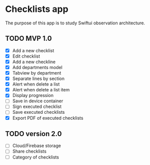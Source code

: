 #  Checklists app

The purpose of this app is to study Swiftui observation architecture. 

## TODO MVP 1.0

- [x] Add a new checklist
- [x] Edit checklist
- [x] Add a new checkline
- [x] Add departments model
- [x] Tabview by department
- [x] Separate lines by section
- [x] Alert when delete a list
- [x] Alert when delete a list item
- [x] Display progression
- [ ] Save in device container
- [ ] Sign executed checklist
- [ ] Save executed checklists
- [x] Export PDF of executed checklists

## TODO version 2.0

- [ ] Cloud/Firebase storage
- [ ] Share checklists
- [ ] Category of checklists
